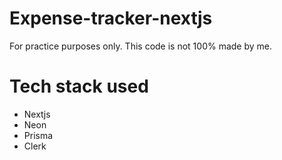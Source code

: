# Expense-tracker-nextjs
For practice purposes only. This code is not 100% made by me.

# Tech stack used
- Nextjs
- Neon
- Prisma
- Clerk
